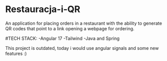 # Restauracja-i-QR
An application for placing orders in a restaurant with the ability to generate QR codes that point to a link opening a webpage for ordering.


#TECH STACK:
-Angular 17
-Tailwind
-Java and Spring

This project is outdated, today i would use angular signals and some new features :)
